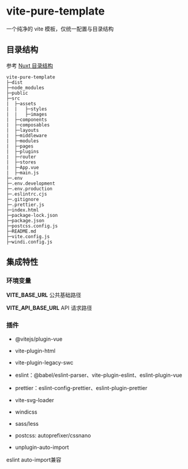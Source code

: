 # vite-pure-template

一个纯净的 vite 模板，仅统一配置与目录结构

## 目录结构

参考 [Nuxt 目录结构](https://nuxt.com/docs/guide/directory-structure/app)

```
vite-pure-template
├─dist
├─node_modules
├─public
├─src
|  ├─assets
|  |   ├─styles
|  |   ├─images
|  ├─components
|  ├─composables
|  ├─layouts
|  ├─middleware
|  ├─modules
|  ├─pages
|  ├─plugins
|  ├─router
|  ├─stores
|  ├─App.vue
|  ├─main.js
├─.env
├─.env.development
├─.env.production
├─.eslintrc.cjs
├─.gitignore
├─.prettier.js
├─index.html
├─package-lock.json
├─package.json
├─postcss.config.js
├─README.md
├─vite.config.js
├─windi.config.js
```

## 集成特性

### 环境变量

**VITE_BASE_URL** 公共基础路径

**VITE_API_BASE_URL** API 请求路径

### 插件

- @vitejs/plugin-vue

- vite-plugin-html

- vite-plugin-legacy-swc

- eslint：@babel/eslint-parser、vite-plugin-eslint、eslint-plugin-vue

- prettier：eslint-config-prettier、eslint-plugin-prettier

- vite-svg-loader

- windicss

- sass/less

- postcss: autoprefixer/cssnano

- unplugin-auto-import

eslint auto-import兼容
